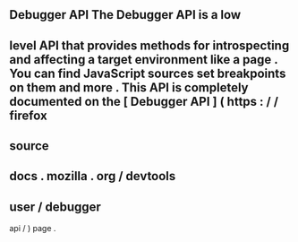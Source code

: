 #
Debugger
API
The
Debugger
API
is
a
low
-
level
API
that
provides
methods
for
introspecting
and
affecting
a
target
environment
like
a
page
.
You
can
find
JavaScript
sources
set
breakpoints
on
them
and
more
.
This
API
is
completely
documented
on
the
[
Debugger
API
]
(
https
:
/
/
firefox
-
source
-
docs
.
mozilla
.
org
/
devtools
-
user
/
debugger
-
api
/
)
page
.
